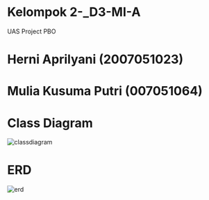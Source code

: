 # Kelompok 2-_D3-MI-A
UAS Project PBO

# Herni Aprilyani (2007051023)

# Mulia Kusuma Putri (007051064)

# Class Diagram
![classdiagram](https://user-images.githubusercontent.com/95564323/147407269-dbb3d4a5-fbb9-49a3-a9f6-901615981966.png)

# ERD
![erd](https://user-images.githubusercontent.com/95564323/147407048-d58ed5d4-d6c1-41d8-95cc-845f926055ad.png)

